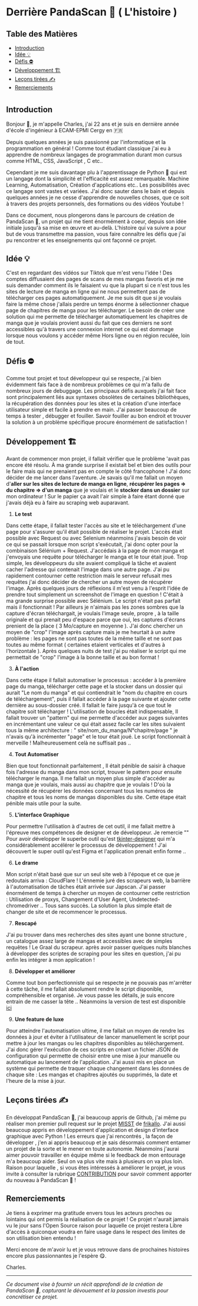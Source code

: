 # Derrière PandaScan 🐼 ( L'histoire )

## Table des Matières
- [Introduction](https://github.com/CAprogs/PandaScan/blob/main/PandaScan/docs/FR/LEARN.fr.md#introduction)
- [Idée 💡](https://github.com/CAprogs/PandaScan/blob/main/PandaScan/docs/FR/LEARN.fr.md#id%C3%A9e-)
- [Défis ⛔️](https://github.com/CAprogs/PandaScan/blob/main/PandaScan/docs/FR/LEARN.fr.md#d%C3%A9fis-%EF%B8%8F)
- [Développement 🏗️](#développement-🏗️)
- [Leçons tirées ✍️](#leçons-tirées-✍️)
- [Remerciements](#remerciements)

#

## **Introduction**

Bonjour 👋, je m'appelle Charles, j'ai 22 ans et je suis en dernière année d'école d'ingénieur à ECAM-EPMI Cergy en 🇫🇷 

Depuis quelques années je suis passionné par l'informatique et la programmation en général ! Comme tout étudiant classique j'ai eu à apprendre de nombreux langages de programmation durant mon cursus comme HTML, CSS, JavaScript , C etc.. 

Cependant je me suis davantage plu à l'apprentissage de Python 🐍 qui est un langage dont la simplicité et l'efficacité est assez remarquable. Machine Learning, Automatisation, Création d'applications etc.. Les possibilités avec ce langage sont vastes et variées. J'ai donc sauter dans le bain et depuis quelques années je ne cesse d'apprendre de nouvelles choses, que ce soit à travers des projets personnels, des formations ou des vidéos Youtube !

Dans ce document, nous plongerons dans le parcours de création de PandaScan 🐼, un projet qui me tient énormément à coeur, depuis son idée initiale jusqu'à sa mise en œuvre et au-delà. L'histoire qui va suivre a pour but de vous transmettre ma passion, vous faire connaître les défis que j'ai pu rencontrer et les enseignements qui ont façonné ce projet.

## Idée 💡
C'est en regardant des vidéos sur Tiktok que m'est venu l'idée ! Des comptes diffusaient des pages de scans de mes mangas favoris et je me suis demander comment ils le faisaient vu que la plupart si ce n'est tous les sites de lecture de manga en ligne qui ne nous permettent pas de télécharger ces pages automatiquement. Je me suis dit que si je voulais faire la même chose j'allais perdre un temps énorme à sélectionner chaque page de chapitres de manga pour les télécharger. Le besoin de créer une solution qui me permette de télécharger automatiquement les chapitres de manga que je voulais provient aussi du fait que ces derniers ne sont accessibles qu'à travers une connexion internet ce qui est dommage lorsque nous voulons y accéder même Hors ligne ou en région reculée, loin de tout. 


## Défis ⛔️
Comme tout projet et tout développeur qui se respecte, j'ai bien évidemment fais face à de nombreux problèmes ce qui m'a fallu de nombreux jours de debuggage. Les principaux défis auxquels j'ai fait face sont  principalement liés aux syntaxes obsolètes de certaines bibliothèques, la récupération des données pour les sites et la création d'une interface utilisateur simple et facile à prendre en main. J'ai passer beaucoup de temps à tester , débugger et fouiller. Savoir fouiller au bon endroit et trouver la solution à un problème spécifique procure énormément de satisfaction !


## Développement 🏗️
Avant de commencer mon projet, il fallait vérifier que le problème 'avait pas encore été résolu. À ma grande surprise il existait bel et bien des outils pour le faire mais qui ne prenaient pas en compte le côté francophone ! J'ai donc décider de me lancer dans l'aventure. Je savais qu'il me fallait un moyen d'**aller sur les sites de lecture de manga en ligne**, **récupérer les pages => du chapitre => d'un manga** que je voulais et le **stocker dans un dossier** sur mon ordinateur ! Sur le papier ça avait l'air simple à faire étant donné que j'avais déjà eu à faire au scraping web auparavant.

1. **Le test**
   
Dans cette étape, il fallait tester l'accès au site et le téléchargement d'une page pour s'assurer qu'il était possible de réaliser le projet.
L'accès était possible avec Request ou avec Selenium néanmoins j'avais besoin de voir ce qui se passait lorsque mon script s'exécutait, j'ai donc opter pour la combinaison Sélénium + Request. J'accédais à la page de mon manga et j'envoyais une requête pour télécharger le manga et le tour était joué. Trop simple, les développeurs du site avaient compliqué la tâche et avaient cacher l'adresse qui contenait l'image dans une autre page. J'ai pu rapidement contourner cette restriction mais le serveur refusait mes requêtes j'ai donc décider de chercher un autre moyen de récupérer l'image. Après quelques jours de réflexions il m'est venu à l'esprit l'idée de prendre tout simplement un screenshot de l'image en question ! C'était à ma grande surprise possible avec Sélénium. Le script n'était pas parfait mais il fonctionnait ! Par ailleurs je n'aimais pas les zones sombres que la capture d'écran téléchargait, je voulais l'image seule, propre , à la taille originale et qui prenait peu d'espace parce que oui, les captures d'écrans prenient de la place ( 3 Mo/capture en moyenne ). J'ai donc chercher un moyen de "crop" l'image après capture mais je me heurtait à un autre problème : les pages ne sont pas toutes de la même taille et ne sont pas toutes au même format ( certaines etaient verticales et d'autres à l'horizontale ). Après quelques nuits de test j'ai pu réaliser le script qui me permettait de "crop" l'image à la bonne taille et au bon format !  

3. **À l'action**
   
Dans cette étape il fallait automatiser le processus : accéder à la première page du manga, télécharger cette page et la stocker dans un dossier qui aurait "Le nom du manga" et qui contiendrait le "nom du chapitre en cours de téléchargement", puis il fallait accéder à la page suivante et ajouter cette dernière au sous-dossier créé. Il fallait le faire jusqu'à ce que tout le chapitre soit télécharger ! L'utilisation de boucles était indispensable, Il fallait trouver un "pattern" qui me permette d'accéder aux pages suivantes en incrémentant une valeur ce qui était assez facile car les sites suivaient tous la même architecture : " site/nom_du_manga/N°chapitre/page " je n'avais qu'à incrémenter "page" et le tour était joué. Le script fonctionnait à merveille ! Malheureusement celà ne suffisait pas ..

4. **Tout Automatiser**

Bien que tout fonctionnait parfaitement , Il était pénible de saisir à chaque fois l'adresse du manga dans mon script, trouver le pattern pour ensuite télécharger le manga. Il me fallait un moyen plus simple d'accéder au manga que je voulais, mais aussi au chapitre que je voulais ! D'où la nécessité de récupérer les données concernant tous les numéros de chapitre et tous les noms de mangas disponibles du site. Cette étape était pénible mais utile pour la suite.

5. **L'interface Graphique**

Pour permettre l'utilisation à d'autres de cet outil, il me fallait mettre à l'épreuve mes compétences de designer et de développeur. Je remercie "" Pour avoir développer le superbe outil qu'est [tkinter-designer]() qui m'a considérablement accélérer le processus de développement ! J'ai découvert le super outil qu'est Figma et l'application prenait enfin forme ..

6. **Le drame**

Mon script n'était basé que sur un seul site web à l'époque et ce que je redoutais arriva : CloudFlare ! L'énnemie juré des scrapeurs web, la barrière à l'automatisation de tâches était arrivée sur Japscan. J'ai passer énormément de temps à chercher un moyen de contourner cette restriction : Utilisation de proxys, Changement d'User Agent, Undetected-chromedriver .. Tous sans succès. La solution la plus simple était de changer de site et de recommencer le processus.

7. **Rescapé**

J'ai pu trouver dans mes recherches des sites ayant une bonne structure , un catalogue assez large de mangas et accessibles avec de simples requêtes ! Le Graal du scrapeur. après avoir passer quelques nuits blanches à développer des scriptes de scraping pour les sites en question, j'ai pu enfin les intégrer à mon application !

8. **Développer et améliorer**

Comme tout bon perfectionniste qui se respecte je ne pouvais pas m'arrêter à cette tâche, il me fallait absolument rendre le script disponible, compréhensible et organisé. Je vous passe les détails, je suis encore entrain de me casser la tête .. Néanmoins la version de test est disponible [ici]()

9. **Une feature de luxe**

Pour atteindre l'automatisation ultime, il me fallait un moyen de rendre les données à jour et éviter à l'utilisateur de lancer manuellement le script pour mettre à jour les mangas ou les chapitres disponibles au téléchargement. J'ai donc gérer l'exécution de ces scripts en créant un fichier JSON de configuration qui permette de choisir entre une mise à jour manuelle ou automatique au lancement de l'application. J'ai aussi mis en place un système qui permette de traquer chaque changement dans les données de chaque site : Les mangas et chapitres ajoutés ou supprimés, la date et l'heure de la mise à jour. 

## Leçons tirées ✍️

En développat PandaScan 🐼, j'ai beaucoup appris de Github, j'ai même pu réaliser mon premier pull request sur le projet [MISST]() de [frikallo](). 
J'ai aussi beaucoup appris en développement d'application et design d'interface graphique avec Python ! Les erreurs que j'ai rencontrés , la façon de développer , j'en ai appris beaucoup et je sais désormais comment entamer un projet de la sorte et le mener en toute autonomie. Néanmoins j'aurai aimer pouvoir travailler en équipe même si le feedback de mon entourage m'a beaucoup aider. Seul on va plus vite mais à plusieurs on va plus loin. Raison pour laquelle , si vous êtes intéressés à améliorer le projet, je vous invite à consulter la rubrique [CONTRIBUTION]() pour savoir comment apporter du nouveau à PandaScan 🐼 !


## Remerciements
Je tiens à exprimer ma gratitude envers tous les acteurs proches ou lointains qui ont permis la réalisation de ce projet ! Ce projet n'aurait jamais vu le jour sans l'Open Source raison pour laquelle ce projet restera Libre d'accès à quiconque voudra en faire usage dans le respect des limites de son utilisation bien entendu ! 

Merci encore de m'avoir lu et je vous retrouve dans de prochaines histoires encore plus passionnantes je l'espère 😋.


Charles.

---

*Ce document vise à fournir un récit approfondi de la création de PandaScan 🐼, capturant le dévouement et la passion investis pour concrétiser ce projet.*
